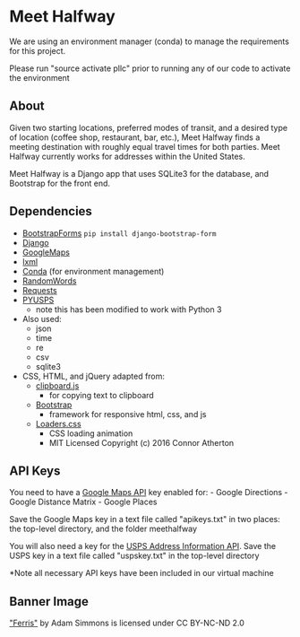 Meet Halfway
============

We are using an environment manager (conda) to manage the requirements
for this project.

Please run "source activate pllc" prior to running any of our code to
activate the environment

About
-----

Given two starting locations, preferred modes of transit, and a desired type of location (coffee shop, restaurant, bar, etc.), Meet Halfway finds a meeting destination with roughly equal travel times for both parties. Meet Halfway currently works for addresses within the United States.

Meet Halfway is a Django app that uses SQLite3 for the database, and Bootstrap for the front end.

Dependencies
------------

-	[BootstrapForms](https://github.com/tzangms/django-bootstrap-form) `pip install django-bootstrap-form`
-	[Django](https://www.djangoproject.com/)
-	[GoogleMaps](https://github.com/googlemaps/)
-	[lxml](http://lxml.de/)
-   [Conda](http://conda.pydata.org/docs/intro.html) (for environment management)
-	[RandomWords](https://pypi.python.org/pypi/RandomWords/0.1.5)
-	[Requests](http://docs.python-requests.org/en/master/)
-	[PYUSPS](https://github.com/pmack1/pyusps)
	-	note this has been modified to work with Python 3
-	Also used:
	-	json
	-	time
	-	re
	-	csv
	-   sqlite3
-	CSS, HTML, and jQuery adapted from:
	-	[clipboard.js](https://clipboardjs.com/)
		-	for copying text to clipboard
	-	[Bootstrap](http://getbootstrap.com/)
		-	framework for responsive html, css, and js
	-	[Loaders.css](https://github.com/ConnorAtherton/loaders.css/tree/master)
		-	CSS loading animation
		-	MIT Licensed Copyright (c) 2016 Connor Atherton

API Keys
--------

You need to have a [Google Maps API](https://developers.google.com/maps/) key enabled for: - Google Directions - Google Distance Matrix - Google Places

Save the Google Maps key in a text file called "apikeys.txt" in two places: the top-level directory, and the folder meethalfway

You will also need a key for the [USPS Address Information API](https://www.usps.com/business/web-tools-apis/welcome.htm). Save the USPS key in a text file called "uspskey.txt" in the top-level directory

*Note all necessary API keys have been included in our virtual machine

Banner Image
------------

["Ferris"](https://www.flickr.com/photos/mr-numb/8587170664/in/photolist-e5PuEC) by Adam Simmons is licensed under CC BY-NC-ND 2.0
